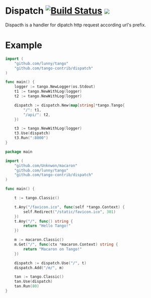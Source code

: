 Dispatch [![Build Status](https://drone.io/github.com/tango-contrib/dispatch/status.png)](https://drone.io/github.com/tango-contrib/dispatch/latest) [![](http://gocover.io/_badge/github.com/tango-contrib/dispatch)](http://gocover.io/github.com/tango-contrib/dispatch)
======

Dispacth is a handler for dipatch http request according url's prefix.

# Example

```Go
import (
    "github.com/lunny/tango"
    "github.com/tango-contrib/dispatch"
)

func main() {
    logger := tango.NewLogger(os.Stdout)
    t1 := tango.NewWithLog(logger)
    t2 := tango.NewWithLog(logger)

    dispatch := dispatch.New(map[string]*tango.Tango{
        "/": t1,
        "/api/": t2,
    })

    t3 := tango.NewWithLog(logger)
    t3.Use(dispatch)
    t3.Run(":8000")
}
```


```Go
package main

import (
    "github.com/Unknwon/macaron"
    "github.com/lunny/tango"
    "github.com/tango-contrib/dispatch"
)

func main() {

    t := tango.Classic()

    t.Any("/favicon.ico", func(self *tango.Context) {
        self.Redirect("/static/favicon.ico", 301)
    })
    t.Any("/", func() string {
        return "Hello Tango!"
    })

    m := macaron.Classic()
    m.Get("/", func(ctx *macaron.Context) string {
        return "Macaron on Tango!"
    })

    dispatch := dispatch.Use("/", t)
    dispatch.Add("/m/", m)

    tan := tango.Classic()
    tan.Use(dispatch)
    tan.Run(80)
}
```